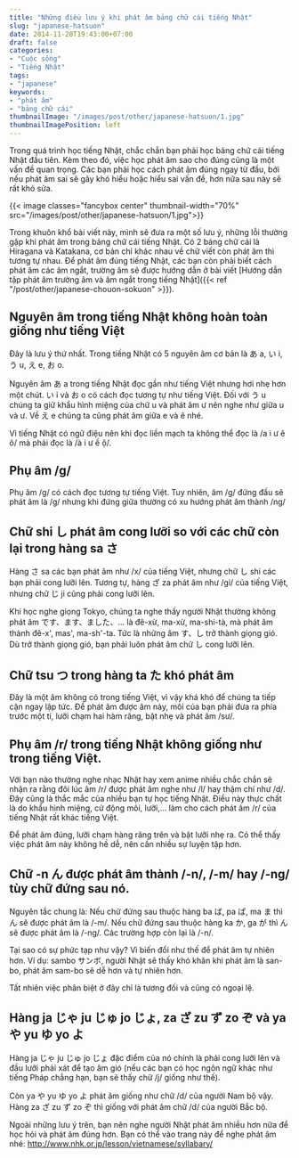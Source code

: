 ```yaml
---
title: "Những điều lưu ý khi phát âm bảng chữ cái tiếng Nhật"
slug: "japanese-hatsuon"
date: 2014-11-28T19:43:00+07:00
draft: false
categories:
- "Cuộc sống"
- "Tiếng Nhật"
tags:
- "japanese"
keywords:
- "phát âm"
- "bảng chữ cái"
thumbnailImage: "/images/post/other/japanese-hatsuon/1.jpg"
thumbnailImagePosition: left
---
```


Trong quá trình học tiếng Nhật, chắc chắn bạn phải học bảng chữ cái tiếng Nhật đầu tiên. Kèm theo đó, việc học phát âm sao cho đúng cũng là một vấn đề quan trọng. Các bạn phải học cách phát âm đúng ngay từ đầu, bởi nếu phát âm sai sẽ gây khó hiểu hoặc hiểu sai vấn đề, hơn nữa sau này sẽ rất khó sửa.

<!--more-->

{{< image classes="fancybox center" thumbnail-width="70%" src="/images/post/other/japanese-hatsuon/1.jpg">}}

Trong khuôn khổ bài viết này, mình sẽ đưa ra một số lưu ý, những lỗi thường gặp khi phát âm trong bảng chữ cái tiếng Nhật. Có 2 bảng chữ cái là Hiragana và Katakana, cơ bản chỉ khác nhau về chữ viết còn phát âm thì tương tự nhau. Để phát âm đúng tiếng Nhật, các bạn còn phải biết cách phát âm các âm ngắt, trường âm sẽ được hướng dẫn ở bài viết [Hướng dẫn tập phát âm trường âm và âm ngắt trong tiếng Nhật]({{< ref "/post/other/japanese-chouon-sokuon" >}}).

## Nguyên âm trong tiếng Nhật không hoàn toàn giống như tiếng Việt

Đây là lưu ý thứ nhất. Trong tiếng Nhật có 5 nguyên âm cơ bản là あ a, い i, う u, え e, お o.

Nguyên âm あ a trong tiếng Nhật đọc gần như tiếng Việt nhưng hơi nhẹ hơn một chút. い i và お o có cách đọc tương tự như tiếng Việt. Đối với う u chúng ta giữ khẩu hình miệng của chữ u và phát âm ư nên nghe như giữa u và ư. Về え e chúng ta cũng phát âm giữa e và ê nhé.

Vì tiếng Nhật có ngữ điệu nên khi đọc liền mạch ta không thể đọc là /a i ư ê ô/ mà phải đọc là /à i ư ề ộ/.

## Phụ âm /g/

Phụ âm /g/ có cách đọc tương tự tiếng Việt. Tuy nhiên, âm /g/ đứng đầu sẽ phát âm là /g/ nhưng khi đứng giữa thường có xu hướng phát âm thành /ng/

## Chữ shi し phát âm cong lưỡi so với các chữ còn lại trong hàng sa さ 

Hàng さ sa các bạn phát âm như /x/ của tiếng Việt, nhưng chữ し shi các bạn phải cong lưỡi lên.
Tương tự, hàng ざ za phát âm như /gi/ của tiếng Việt, nhưng chữ じ ji cũng phải cong lưỡi lên.

Khi học nghe giọng Tokyo, chúng ta nghe thấy người Nhật thường không phát âm です、ます、ました、… là đê-xừ, ma-xừ, ma-shi-tà, mà phát âm thành đê-x', mas', ma-sh'-ta. Tức là những âm す、し trở thành giọng gió. Dù trở thành giọng gió, bạn phải luôn phát âm chữ し cong lưỡi lên.

## Chữ tsu つ trong hàng ta た khó phát âm

Đây là một âm không có trong tiếng Việt, vì vậy khá khó để chúng ta tiếp cận ngay lập tức. Để phát âm được âm này, môi của bạn phải đưa ra phía trước một tí, lưỡi chạm hai hàm răng, bật nhẹ và phát âm /sư/.

## Phụ âm /r/ trong tiếng Nhật không giống như trong tiếng Việt.

Với bạn nào thường nghe nhạc Nhật hay xem anime nhiều chắc chắn sẽ nhận ra rằng đôi lúc âm /r/ được phát âm nghe như /l/ hay thậm chí như /d/. Đây cũng là thắc mắc của nhiều bạn tự học tiếng Nhật. Điều này thực chất là do khẩu hình miệng, cử động môi, lưỡi,... làm cho cách phát âm /r/ của tiếng Nhật rất khác tiếng Việt.

Để phát âm đúng, lưỡi chạm hàng răng trên và bật lưỡi nhẹ ra. Có thể thấy việc phát âm này không hề dễ, nên cần nhiều sự luyện tập hơn.

## Chữ -n ん được phát âm thành /-n/, /-m/ hay /-ng/ tùy chữ đứng sau nó.

Nguyên tắc chung là: Nếu chữ đứng sau thuộc hàng ba ば, pa ぱ, ma ま thì ん sẽ được phát âm là /-m/. Nếu chữ đứng sau thuộc hàng ka か, ga が thì ん sẽ được phát âm là /-ng/. Các trường hợp còn lại là /-n/.

Tại sao có sự phức tạp như vậy? Vì biến đổi như thế để phát âm tự nhiên hơn. Ví dụ: sambo サンボ, người Nhật sẽ thấy khó khăn khi phát âm là san-bo, phát âm sam-bo sẽ dễ hơn và tự nhiên hơn.

Tất nhiên việc phân biệt ở đây chỉ là tương đối và cũng có ngoại lệ.

## Hàng ja じゃ ju じゅ jo じょ, za ざ zu ず zo ぞ và ya や yu ゆ yo よ

Hàng ja じゃ ju じゅ jo じょ đặc điểm của nó chính là phải cong lưỡi lên và đầu lưỡi phải xát để tạo âm gió (nếu các bạn có học ngôn ngữ khác như tiếng Pháp chẳng hạn, bạn sẽ thấy chữ /j/ giống như thế).

Còn ya や yu ゆ yo よ phát âm giống như chữ /d/ của người Nam bộ vậy. Hàng za ざ zu ず zo ぞ thì giống với phát âm chữ /d/ của người Bắc bộ.

Ngoài những lưu ý trên, bạn nên nghe người Nhật phát âm nhiều hơn nữa để học hỏi và phát âm đúng hơn. Bạn có thể vào trang này để nghe phát âm nhé: http://www.nhk.or.jp/lesson/vietnamese/syllabary/